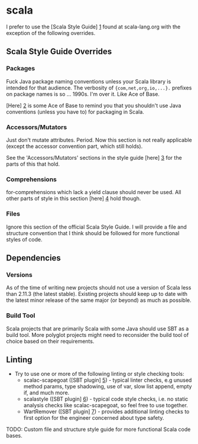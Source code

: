 # scala

I prefer to use the [Scala Style Guide] [1] found at scala-lang.org with the
exception of the following overrides.

## Scala Style Guide Overrides

### Packages

Fuck Java package naming conventions unless your Scala library is intended
for that audience. The verbosity of `{com,net,org,io,...}.` prefixes on
package names is so ... 1990s. I'm over it. Like Ace of Base.

[Here] [2] is some Ace of Base to remind you that you shouldn't use Java
conventions (unless you have to) for packaging in Scala.

### Accessors/Mutators

Just don't mutate attributes. Period. Now this section is not really
applicable (except the accessor convention part, which still holds).

See the 'Accessors/Mutators' sections in the style guide [here] [3] for
the parts of this that hold.

### Comprehensions

for-comprehensions which lack a yield clause should never be used. All other
parts of style in this section [here] [4] hold though.

### Files

Ignore this section of the official Scala Style Guide. I will provide a
file and structure convention that I think should be followed for more
functional styles of code.

## Dependencies

### Versions

As of the time of writing new projects should not use a version of Scala less
than 2.11.3 (the latest stable). Existing projects should keep up to date with
the latest minor release of the same major (or beyond) as much as possible.

### Build Tool

Scala projects that are primarily Scala with some Java should use SBT as a
build tool. More polyglot projects might need to reconsider the build tool
of choice based on their requirements.

## Linting

* Try to use one or more of the following linting or style checking tools:
  * scalac-scapegoat ([SBT plugin] [5]) - typical linter checks, e.g unused
    method params, type shadowing, use of var, slow list append, empty if, and
    much more.
  * scalastyle ([SBT plugin] [6]) - typical code style checks, i.e. no static
    analysis checks like scalac-scapegoat, so feel free to use together.
  * WartRemover ([SBT plugin] [7]) - provides additional linting checks to first
    option for the engineer concerned about type safety.

TODO: Custom file and structure style guide for more functional Scala code
bases.

[1]: http://docs.scala-lang.org/style/ "Scala Style Guide"
[2]: https://www.youtube.com/watch?v=DNPjeIamsck "OMG Stop Already"
[3]: http://docs.scala-lang.org/style/naming-conventions.html#accessorsmutators "Accessors/Mutators"
[4]: http://docs.scala-lang.org/style/control-structures.html#comprehensions "Comprehensions"
[5]: https://github.com/sksamuel/scalac-scapegoat-plugin "scalac-scapegoat-plugin for SBT"
[6]: https://github.com/scalastyle/scalastyle-sbt-plugin "scalastyle-sbt-plugin"
[7]: https://github.com/typelevel/wartremover "WartRemover SBT plugin"
